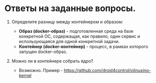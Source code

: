 # Ответы на заданные вопросы.
1. Определите разницу между контейнером и образом:
    - __Образ (docker-образ)__ - подготовленная среда на базе конкретной ОС, содержащая, как правило, один сервис и использующаяся для одной конкретной задачи. 
    - __Контейнер (docker-контейнер)__ - процесс, в рамках которого запущен docker-образ.

2. Можно ли в контейнере собрать ядро?
    - Возможно. Пример - https://github.com/droid4control/olinuxino-kernel